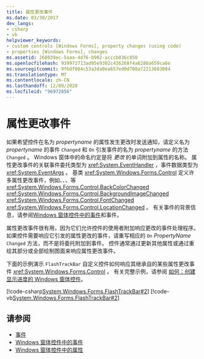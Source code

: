 ```yaml
---
title: 属性更改事件
ms.date: 03/30/2017
dev_langs:
- csharp
- vb
helpviewer_keywords:
- custom controls [Windows Forms], property changes (using code)
- properties [Windows Forms], changes
ms.assetid: 268039ec-5aaa-4d76-b902-acccb036c850
ms.openlocfilehash: 939972713ad95e9302c436268f4a6288a659ca6e
ms.sourcegitcommit: 9f6df084c53a3da0ea657ed0d708a72213683084
ms.translationtype: MT
ms.contentlocale: zh-CN
ms.lasthandoff: 12/09/2020
ms.locfileid: "96972856"
---
```

# <a name="property-changed-events"></a>属性更改事件

如果希望控件在名为 *propertyname* 的属性发生更改时发送通知，请定义名为 *propertyname* 的事件 `Changed` 和 `On` 引发事件的名为 *propertyname* 的方法 `Changed` 。 Windows 窗体中的命名约定是将 *更改* 的单词附加到属性的名称。 属性更改事件的关联事件委托类型为 <xref:System.EventHandler> ，事件数据类型为 <xref:System.EventArgs> 。 基类 <xref:System.Windows.Forms.Control> 定义许多属性更改事件，例如、、、等 <xref:System.Windows.Forms.Control.BackColorChanged> <xref:System.Windows.Forms.Control.BackgroundImageChanged> <xref:System.Windows.Forms.Control.FontChanged> <xref:System.Windows.Forms.Control.LocationChanged> 。 有关事件的背景信息，请参阅[Windows 窗体控件中的](events-in-windows-forms-controls.md)[事件](/dotnet/standard/events/index)和事件。  
  
 属性更改事件很有用，因为它们允许控件的使用者附加响应更改的事件处理程序。 如果控件需要响应它引发的属性更改的事件，请重写相应的 `On` *PropertyName* `Changed` 方法，而不是将委托附加到事件。 控件通常通过更新其他属性或通过重绘其部分或全部绘制图面来响应属性更改事件。  
  
 下面的示例演示 `FlashTrackBar` 自定义控件如何响应其继承自的某些属性更改事件 <xref:System.Windows.Forms.Control> 。 有关完整示例，请参阅 [如何：创建显示进度的 Windows 窗体控件](how-to-create-a-windows-forms-control-that-shows-progress.md)。  
  
 [!code-csharp[System.Windows.Forms.FlashTrackBar#2](~/samples/snippets/csharp/VS_Snippets_Winforms/System.Windows.Forms.FlashTrackBar/CS/FlashTrackBar.cs#2)]
 [!code-vb[System.Windows.Forms.FlashTrackBar#2](~/samples/snippets/visualbasic/VS_Snippets_Winforms/System.Windows.Forms.FlashTrackBar/VB/FlashTrackBar.vb#2)]  
  
## <a name="see-also"></a>请参阅

- [事件](/dotnet/standard/events/index)
- [Windows 窗体控件中的事件](events-in-windows-forms-controls.md)
- [Windows 窗体控件中的属性](properties-in-windows-forms-controls.md)

